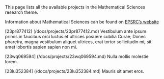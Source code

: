 This page lists all the available projects in the Mathematical Sciences research theme.

Information about Mathematical Sciences can be found on [EPSRC’s website](undefined)

[23pr877412] (/docs/projects/23pr877412.md) Vestibulum ante ipsum primis in faucibus orci luctus et ultrices posuere cubilia Curae; Donec pharetra, magna vestibulum aliquet ultrices, erat tortor sollicitudin mi, sit amet lobortis sapien sapien non mi.

[23wq069594] (/docs/projects/23wq069594.md) Nulla mollis molestie lorem.

[23lu352384] (/docs/projects/23lu352384.md) Mauris sit amet eros.
